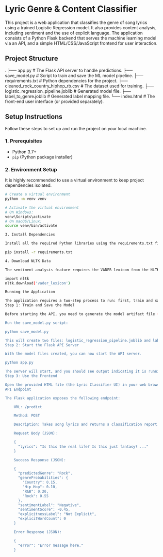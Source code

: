 # Lyric Genre & Content Classifier

This project is a web application that classifies the genre of song lyrics using a trained Logistic Regression model. It also provides content analysis, including sentiment and the use of explicit language. The application consists of a Python Flask backend that serves the machine learning model via an API, and a simple HTML/CSS/JavaScript frontend for user interaction.

## Project Structure


.
├── app.py                      # The Flask API server to handle predictions.
├── save_model.py               # Script to train and save the ML model pipeline.
├── requirements.txt            # Python dependencies for the project.
├── cleaned_rock_country_hiphop_rb.csv # The dataset used for training.
├── logistic_regression_pipeline.joblib  # Generated model file.
├── label_to_genre.joblib       # Generated label mapping file.
└── index.html                  # The front-end user interface (or provided separately).


## Setup Instructions

Follow these steps to set up and run the project on your local machine.

### 1. Prerequisites

- Python 3.7+
- `pip` (Python package installer)

### 2. Environment Setup

It is highly recommended to use a virtual environment to keep project dependencies isolated.

```bash
# Create a virtual environment
python -m venv venv

# Activate the virtual environment
# On Windows:
venv\Scripts\activate
# On macOS/Linux:
source venv/bin/activate

3. Install Dependencies

Install all the required Python libraries using the requirements.txt file.

pip install -r requirements.txt

4. Download NLTK Data

The sentiment analysis feature requires the VADER lexicon from the NLTK library. Run the following command in a Python shell to download it:

import nltk
nltk.download('vader_lexicon')

Running the Application

The application requires a two-step process to run: first, train and save the model; second, start the API server.
Step 1: Train and Save the Model

Before starting the API, you need to generate the model artifact file (.joblib). Make sure your dataset cleaned_rock_country_hiphop_rb.csv is in the project's root directory.

Run the save_model.py script:

python save_model.py

This will create two files: logistic_regression_pipeline.joblib and label_to_genre.joblib. You only need to do this once.
Step 2: Start the Flask API Server

With the model files created, you can now start the API server.

python app.py

The server will start, and you should see output indicating it is running, typically on http://127.0.0.1:5000/. The API is now ready to accept requests.
Step 3: Use the Frontend

Open the provided HTML file (the Lyric Classifier UI) in your web browser. You can now paste lyrics into the text area and click "Classify". The frontend will send a request to your local Flask API and display the results.
API Endpoint

The Flask application exposes the following endpoint:

    URL: /predict

    Method: POST

    Description: Takes song lyrics and returns a classification report.

    Request Body (JSON):

    {
      "lyrics": "Is this the real life? Is this just fantasy? ..."
    }

    Success Response (JSON):

    {
      "predictedGenre": "Rock",
      "genreProbabilities": {
        "Country": 0.15,
        "Hip-Hop": 0.10,
        "R&B": 0.20,
        "Rock": 0.55
      },
      "sentimentLabel": "Negative",
      "sentimentScore": -0.45,
      "explicitnessLabel": "Not Explicit",
      "explicitWordCount": 0
    }

    Error Response (JSON):

    {
      "error": "Error message here."
    }

